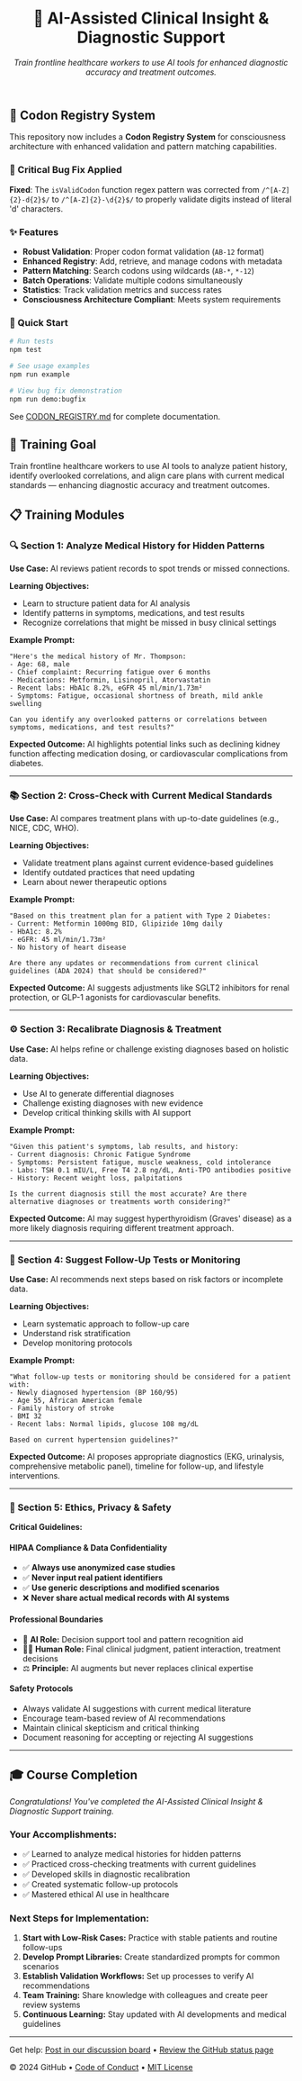 <header>

<!--
  <<< Author notes: Course header >>>
  Include a 1280×640 image, course title in sentence case, and a concise description in emphasis.
  In your repository settings: enable template repository, add your 1280×640 social image, auto delete head branches.
  Add your open source license, GitHub uses MIT license.
-->

# 🧠 AI-Assisted Clinical Insight & Diagnostic Support

_Train frontline healthcare workers to use AI tools for enhanced diagnostic accuracy and treatment outcomes._

</header>

## 🧬 Codon Registry System

This repository now includes a **Codon Registry System** for consciousness architecture with enhanced validation and pattern matching capabilities.

### 🔧 Critical Bug Fix Applied

**Fixed**: The `isValidCodon` function regex pattern was corrected from `/^[A-Z]{2}-d{2}$/` to `/^[A-Z]{2}-\d{2}$/` to properly validate digits instead of literal 'd' characters.

### ✨ Features

- **Robust Validation**: Proper codon format validation (`AB-12` format)
- **Enhanced Registry**: Add, retrieve, and manage codons with metadata
- **Pattern Matching**: Search codons using wildcards (`AB-*`, `*-12`)
- **Batch Operations**: Validate multiple codons simultaneously
- **Statistics**: Track validation metrics and success rates
- **Consciousness Architecture Compliant**: Meets system requirements

### 🚀 Quick Start

```bash
# Run tests
npm test

# See usage examples  
npm run example

# View bug fix demonstration
npm run demo:bugfix
```

See [CODON_REGISTRY.md](CODON_REGISTRY.md) for complete documentation.

<!--
  <<< Author notes: Training Module Content >>>
  AI-Assisted Clinical Insight & Diagnostic Support Training
-->

## 🎯 Training Goal

Train frontline healthcare workers to use AI tools to analyze patient history, identify overlooked correlations, and align care plans with current medical standards — enhancing diagnostic accuracy and treatment outcomes.

## 📋 Training Modules

### 🔍 Section 1: Analyze Medical History for Hidden Patterns

**Use Case:** AI reviews patient records to spot trends or missed connections.

**Learning Objectives:**
- Learn to structure patient data for AI analysis
- Identify patterns in symptoms, medications, and test results
- Recognize correlations that might be missed in busy clinical settings

**Example Prompt:**
```
"Here's the medical history of Mr. Thompson: 
- Age: 68, male
- Chief complaint: Recurring fatigue over 6 months
- Medications: Metformin, Lisinopril, Atorvastatin
- Recent labs: HbA1c 8.2%, eGFR 45 ml/min/1.73m²
- Symptoms: Fatigue, occasional shortness of breath, mild ankle swelling

Can you identify any overlooked patterns or correlations between symptoms, medications, and test results?"
```

**Expected Outcome:** AI highlights potential links such as declining kidney function affecting medication dosing, or cardiovascular complications from diabetes.

---

### 📚 Section 2: Cross-Check with Current Medical Standards

**Use Case:** AI compares treatment plans with up-to-date guidelines (e.g., NICE, CDC, WHO).

**Learning Objectives:**
- Validate treatment plans against current evidence-based guidelines
- Identify outdated practices that need updating
- Learn about newer therapeutic options

**Example Prompt:**
```
"Based on this treatment plan for a patient with Type 2 Diabetes:
- Current: Metformin 1000mg BID, Glipizide 10mg daily
- HbA1c: 8.2%
- eGFR: 45 ml/min/1.73m²
- No history of heart disease

Are there any updates or recommendations from current clinical guidelines (ADA 2024) that should be considered?"
```

**Expected Outcome:** AI suggests adjustments like SGLT2 inhibitors for renal protection, or GLP-1 agonists for cardiovascular benefits.

---

### ⚙️ Section 3: Recalibrate Diagnosis & Treatment

**Use Case:** AI helps refine or challenge existing diagnoses based on holistic data.

**Learning Objectives:**
- Use AI to generate differential diagnoses
- Challenge existing diagnoses with new evidence
- Develop critical thinking skills with AI support

**Example Prompt:**
```
"Given this patient's symptoms, lab results, and history:
- Current diagnosis: Chronic Fatigue Syndrome
- Symptoms: Persistent fatigue, muscle weakness, cold intolerance
- Labs: TSH 0.1 mIU/L, Free T4 2.8 ng/dL, Anti-TPO antibodies positive
- History: Recent weight loss, palpitations

Is the current diagnosis still the most accurate? Are there alternative diagnoses or treatments worth considering?"
```

**Expected Outcome:** AI may suggest hyperthyroidism (Graves' disease) as a more likely diagnosis requiring different treatment approach.

---

### 🧪 Section 4: Suggest Follow-Up Tests or Monitoring

**Use Case:** AI recommends next steps based on risk factors or incomplete data.

**Learning Objectives:**
- Learn systematic approach to follow-up care
- Understand risk stratification
- Develop monitoring protocols

**Example Prompt:**
```
"What follow-up tests or monitoring should be considered for a patient with:
- Newly diagnosed hypertension (BP 160/95)
- Age 55, African American female
- Family history of stroke
- BMI 32
- Recent labs: Normal lipids, glucose 108 mg/dL

Based on current hypertension guidelines?"
```

**Expected Outcome:** AI proposes appropriate diagnostics (EKG, urinalysis, comprehensive metabolic panel), timeline for follow-up, and lifestyle interventions.

---

### 🔐 Section 5: Ethics, Privacy & Safety

**Critical Guidelines:**

#### HIPAA Compliance & Data Confidentiality
- ✅ **Always use anonymized case studies**
- ✅ **Never input real patient identifiers**
- ✅ **Use generic descriptions and modified scenarios**
- ❌ **Never share actual medical records with AI systems**

#### Professional Boundaries
- 🤖 **AI Role:** Decision support tool and pattern recognition aid
- 👨‍⚕️ **Human Role:** Final clinical judgment, patient interaction, treatment decisions
- ⚖️ **Principle:** AI augments but never replaces clinical expertise

#### Safety Protocols
- Always validate AI suggestions with current medical literature
- Encourage team-based review of AI recommendations
- Maintain clinical skepticism and critical thinking
- Document reasoning for accepting or rejecting AI suggestions

---

## 🎓 Course Completion

_Congratulations! You've completed the AI-Assisted Clinical Insight & Diagnostic Support training._

### Your Accomplishments:
- ✅ Learned to analyze medical histories for hidden patterns
- ✅ Practiced cross-checking treatments with current guidelines  
- ✅ Developed skills in diagnostic recalibration
- ✅ Created systematic follow-up protocols
- ✅ Mastered ethical AI use in healthcare

### Next Steps for Implementation:
1. **Start with Low-Risk Cases:** Practice with stable patients and routine follow-ups
2. **Develop Prompt Libraries:** Create standardized prompts for common scenarios
3. **Establish Validation Workflows:** Set up processes to verify AI recommendations
4. **Team Training:** Share knowledge with colleagues and create peer review systems
5. **Continuous Learning:** Stay updated with AI developments and medical guidelines

<footer>

<!--
  <<< Author notes: Footer >>>
  Add a link to get support, GitHub status page, code of conduct, license link.
-->

---

Get help: [Post in our discussion board](https://github.com/orgs/skills/discussions/categories/ai-clinical-insight) &bull; [Review the GitHub status page](https://www.githubstatus.com/)

&copy; 2024 GitHub &bull; [Code of Conduct](https://www.contributor-covenant.org/version/2/1/code_of_conduct/code_of_conduct.md) &bull; [MIT License](https://gh.io/mit)

</footer>
